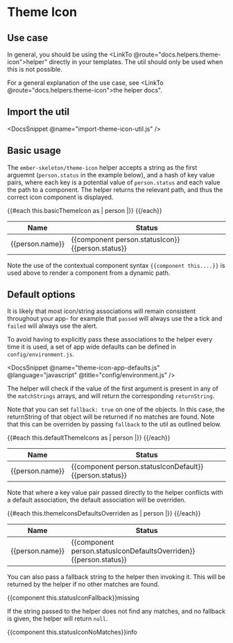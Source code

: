 # Theme Icon

## Use case

In general, you should be using the <LinkTo @route="docs.helpers.theme-icon">helper"</LinkTo> directly in your templates. The util should only be used when this is not possible.

For a general explanation of the use case, see <LinkTo @route="docs.helpers.theme-icon">the helper docs"</LinkTo>.

## Import the util

<DocsSnippet @name="import-theme-icon-util.js" />

## Basic usage

The `ember-skeleton/theme-icon` helper accepts a string as the first arguemnt (`person.status` in the example below), and a hash of key value pairs, where each key is a potential value of `person.status` and each value the path to a component. The helper returns the relevant path, and thus the correct icon component is displayed.

<div class="ember-skeleton-styles">
<DocsDemo class="body-text" as |demo|>
<demo.example @name="util-theme-icons-hash" class="theme-icons-demo viewport">
<table>
<thead>
<tr>
<th>Name</th>
<th>Status</th>
</tr>
</thead>
<tbody>
{{#each this.basicThemeIcon as | person |}}
<tr>
<td>{{person.name}}</td>
<td>{{component person.statusIcon}}{{person.status}}</td>
</tr>
{{/each}}
</tbody>
</table>
</demo.example>
<demo.snippet @name="util-theme-icons-hash" @label="Template" @language="htmlbars" />
<demo.snippet @name="names-and-statuses.js" @label="Model" @language="javascript" />
</DocsDemo>
</div>

Note the use of the contextual component syntax `{{component this....}}` is used above to render a component from a dynamic path.

## Default options

It is likely that most icon/string associations will remain consistent throughout your app- for example that `passed` will always use the a tick and `failed` will always use the alert.

To avoid having to explicitly pass these associations to the helper every time it is used, a set of app wide defaults can be defined in `config/environment.js`.

<DocsSnippet @name="theme-icon-app-defaults.js" @language="javascript" @title="config/environment.js" />

The helper will check if the value of the first argument is present in any of the `matchStrings` arrays, and will return the corresponding `returnString`.

Note that you can set `fallback: true` on one of the objects. In this case, the returnString of that object will be returned if no matches are found. Note that this can be overriden by passing `fallback` to the util as outlined below.

<div class="ember-skeleton-styles">
<DocsDemo class="body-text" as |demo|>
<demo.example @name="util-default-theme-icons" class="theme-icons-demo viewport">
<table>
<thead>
<tr>
<th>Name</th>
<th>Status</th>
</tr>
</thead>
<tbody>
{{#each this.defaultThemeIcons as | person |}}
<tr>
<td>{{person.name}}</td>
<td>{{component person.statusIconDefault}}{{person.status}}</td>
</tr>
{{/each}}
</tbody>
</table>
</demo.example>
<demo.snippet @name="theme-icon-util-defaults.js" @label="Controller" />
<demo.snippet @name="util-default-theme-icons" @label="Template" @language="htmlbars" />
<demo.snippet @name="names-and-statuses.js" @label="Model" @language="javascript" />
<demo.snippet @name="theme-icon-app-defaults.js" @language="javascript" @label="config/environment.js" />
</DocsDemo>
</div>

Note that where a key value pair passed directly to the helper conflicts with a default association, the default association will be overriden.

<div class="ember-skeleton-styles">
<DocsDemo class="body-text" as |demo|>
<demo.example @name="util-theme-icon-overridden" class="theme-icons-demo viewport">
<table>
<thead>
<tr>
<th>Name</th>
<th>Status</th>
</tr>
</thead>
<tbody>
{{#each this.themeIconsDefaultsOverriden as | person |}}
<tr>
<td>{{person.name}}</td>
<td>{{component person.statusIconDefaultsOverriden}}{{person.status}}</td>
</tr>
{{/each}}
</tbody>
</table>
</demo.example>
<demo.snippet @name="theme-icon-util-default-overridden.js" @label="Controller" />
<demo.snippet @name="util-theme-icon-overridden" @label="Template" @language="htmlbars" />
<demo.snippet @name="names-and-statuses.js" @label="Model" @language="javascript" />
<demo.snippet @name="theme-icon-app-defaults.js" @language="javascript" @label="config/environment.js" />
</DocsDemo>
</div>

You can also pass a fallback string to the helper then invoking it. This will be returned by the helper if no other matches are found.

<div class="ember-skeleton-styles">
<DocsDemo class="body-text" as |demo|>
<demo.example @name="util-theme-icons-default-fallback" class="theme-icons-demo viewport">
<div>{{component this.statusIconFallback}}missing</div>
</demo.example>
<demo.snippet @name="theme-icon-util-fallback.js" @label="Controller" />
<demo.snippet @name="util-theme-icons-default-fallback" @label="Template" @language="htmlbars" />
<demo.snippet @name="theme-icon-app-defaults.js" @language="javascript" @label="config/environment.js" />
</DocsDemo>
</div>

If the string passed to the helper does not find any matches, and no fallback is given, the helper will return `null`.

<div class="ember-skeleton-styles">
<DocsDemo class="body-text" as |demo|>
<demo.example @name="util-theme-icon-no-match" class="theme-icons-demo viewport">
<div>{{component this.statusIconNoMatches}}info</div>
</demo.example>
<demo.snippet @name="theme-icon-util-no-matches.js" @label="Controller" />
<demo.snippet @name="util-theme-icon-no-match" @label="Template" @language="htmlbars" />
<demo.snippet @name="theme-icon-app-defaults.js" @language="javascript" @label="config/environment.js" />
</DocsDemo>
</div>
